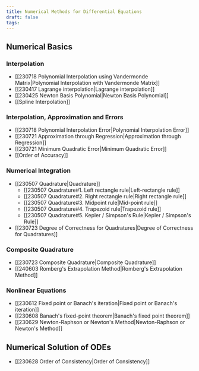 ```yaml
---
title: Numerical Methods for Differential Equations
draft: false
tags:
---
```

## Numerical Basics
### Interpolation
- [[230718 Polynomial Interpolation using Vandermonde Matrix|Polynomial Interpolation with Vandermonde Matrix]]
- [[230417 Lagrange interpolation|Lagrange interpolation]]
- [[230425 Newton Basis Polynomial|Newton Basis Polynomial]]
- [[Spline Interpolation]]
### Interpolation, Approximation and Errors
- [[230718 Polynomial Interpolation Error|Polynomial Interpolation Error]]
- [[230721 Approximation through Regression|Approximation through Regression]]
- [[230721 Minimum Quadratic Error|Minimum Quadratic Error]]
- [[Order of Accuracy]]
### Numerical Integration
- [[230507 Quadrature|Quadrature]]
	- [[230507 Quadrature#1. Left rectangle rule|Left-rectangle rule]] 
	- [[230507 Quadrature#2. Right rectangle rule|Right rectangle rule]] 
	- [[230507 Quadrature#3. Midpoint rule|Mid-point rule]] 
	- [[230507 Quadrature#4. Trapezoid rule|Trapezoid rule]] 
	- [[230507 Quadrature#5. Kepler / Simpson's Rule|Kepler / Simpson's Rule]] 
- [[230723 Degree of Correctness for Quadratures|Degree of Correctness for Quadratures]] 
### Composite Quadrature 
- [[230723 Composite Quadrature|Composite Quadrature]]
- [[240603 Romberg's Extrapolation Method|Romberg's Extrapolation Method]] 
### Nonlinear Equations
- [[230612 Fixed point or Banach's iteration|Fixed point or Banach's iteration]]
- [[230608 Banach's fixed-point theorem|Banach's fixed point theorem]]
- [[230629 Newton-Raphson or Newton's Method|Newton-Raphson or Newton's Method]]
## Numerical Solution of ODEs
- [[230628 Order of Consistency|Order of Consistency]]

